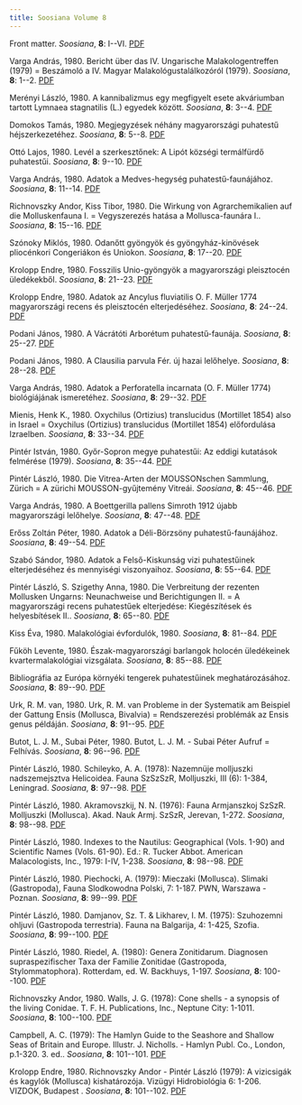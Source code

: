 ```yaml
---
title: Soosiana Volume 8
---
```




Front matter. _Soosiana_, **8**: I--VI. [PDF](https://soosiana.github.io/volume-8/01_Soosiana_1980_8_I-VI.pdf)


Varga András, 1980. Bericht über das IV. Ungarische Malakologentreffen (1979) = Beszámoló a IV. Magyar Malakológustalálkozóról (1979). _Soosiana_, **8**: 1--2. [PDF](https://soosiana.github.io/volume-8/02_Soosiana_1980_8_Varga_1-2.pdf)


Merényi László, 1980. A kannibalizmus egy megfigyelt esete akváriumban tartott Lymnaea stagnatilis (L.) egyedek között. _Soosiana_, **8**: 3--4. [PDF](https://soosiana.github.io/volume-8/03_Soosiana_1980_8_Merenyi_3-4.pdf)


Domokos Tamás, 1980. Megjegyzések néhány magyarországi puhatestű héjszerkezetéhez. _Soosiana_, **8**: 5--8. [PDF](https://soosiana.github.io/volume-8/04_Soosiana_1980_8_Domokos_5-8.pdf)


Ottó Lajos, 1980. Levél a szerkesztőnek: A Lipót községi termálfürdő puhatestűi. _Soosiana_, **8**: 9--10. [PDF](https://soosiana.github.io/volume-8/05_Soosiana_1980_8_Otto_9-10.pdf)


Varga András, 1980. Adatok a Medves-hegység puhatestű-faunájához. _Soosiana_, **8**: 11--14. [PDF](https://soosiana.github.io/volume-8/06_Soosiana_1980_8_Varga_11-14.pdf)


Richnovszky Andor, Kiss Tibor, 1980. Die Wirkung von Agrarchemikalien auf die Molluskenfauna I. = Vegyszerezés hatása a Mollusca-faunára I.. _Soosiana_, **8**: 15--16. [PDF](https://soosiana.github.io/volume-8/07_Soosiana_1980_8_Richnovszky_15-16.pdf)


Szónoky Miklós, 1980. Odanőtt gyöngyök és gyöngyház-kinövések pliocénkori Congeriákon és Uniokon. _Soosiana_, **8**: 17--20. [PDF](https://soosiana.github.io/volume-8/08_Soosiana_1980_8_Szonoky_17-20.pdf)


Krolopp Endre, 1980. Fosszilis Unio-gyöngyök a magyarországi pleisztocén üledékekből. _Soosiana_, **8**: 21--23. [PDF](https://soosiana.github.io/volume-8/09_Soosiana_1980_8_Krolopp_21-23.pdf)


Krolopp Endre, 1980. Adatok az Ancylus fluviatilis O. F. Müller 1774 magyarországi recens és pleisztocén elterjedéséhez. _Soosiana_, **8**: 24--24. [PDF](https://soosiana.github.io/volume-8/10_Soosiana_1980_8_Krolopp_24.pdf)


Podani János, 1980. A Vácrátóti Arborétum puhatestű-faunája. _Soosiana_, **8**: 25--27. [PDF](https://soosiana.github.io/volume-8/11_Soosiana_1980_8_Podani_25-27.pdf)


Podani János, 1980. A Clausilia parvula Fér. új hazai lelőhelye. _Soosiana_, **8**: 28--28. [PDF](https://soosiana.github.io/volume-8/12_Soosiana_1980_8_Podani_28.pdf)


Varga András, 1980. Adatok a Perforatella incarnata (O. F. Müller 1774) biológiájának ismeretéhez. _Soosiana_, **8**: 29--32. [PDF](https://soosiana.github.io/volume-8/13_Soosiana_1980_8_Varga_29-32.pdf)


Mienis, Henk K., 1980. Oxychilus (Ortizius) translucidus (Mortillet 1854) also in Israel = Oxychilus (Ortizius) translucidus (Mortillet 1854) előfordulása Izraelben. _Soosiana_, **8**: 33--34. [PDF](https://soosiana.github.io/volume-8/14_Soosiana_1980_8_Mienis_33-34.pdf)


Pintér István, 1980. Győr-Sopron megye puhatestűi: Az eddigi kutatások felmérése (1979). _Soosiana_, **8**: 35--44. [PDF](https://soosiana.github.io/volume-8/15_Soosiana_1980_8_PinterI_35-44.pdf)


Pintér László, 1980. Die Vitrea-Arten der MOUSSONschen Sammlung, Zürich = A zürichi MOUSSON-gyűjtemény Vitreái. _Soosiana_, **8**: 45--46. [PDF](https://soosiana.github.io/volume-8/16_Soosiana_1980_8_PinterL_45-46.pdf)


Varga András, 1980. A Boettgerilla pallens Simroth 1912 újabb magyarországi lelőhelye. _Soosiana_, **8**: 47--48. [PDF](https://soosiana.github.io/volume-8/17_Soosiana_1980_8_Varga_47-48.pdf)


Erőss Zoltán Péter, 1980. Adatok a Déli-Börzsöny puhatestű-faunájához. _Soosiana_, **8**: 49--54. [PDF](https://soosiana.github.io/volume-8/18_Soosiana_1980_8_Eross_49-54.pdf)


Szabó Sándor, 1980. Adatok a Felső-Kiskunság vizi puhatestűinek elterjedéséhez és mennyiségi viszonyaihoz. _Soosiana_, **8**: 55--64. [PDF](https://soosiana.github.io/volume-8/19_Soosiana_1980_8_Szabo_55-64.pdf)


Pintér László, S. Szigethy Anna, 1980. Die Verbreitung der rezenten Mollusken Ungarns: Neunachweise und Berichtigungen II. = A magyarországi recens puhatestűek elterjedése: Kiegészítések és helyesbítések II.. _Soosiana_, **8**: 65--80. [PDF](https://soosiana.github.io/volume-8/20_Soosiana_1980_8_PinterL_65-80.pdf)


Kiss Éva, 1980. Malakológiai évfordulók, 1980. _Soosiana_, **8**: 81--84. [PDF](https://soosiana.github.io/volume-8/21_Soosiana_1980_8_Kiss_81-84.pdf)


Fűköh Levente, 1980. Észak-magyarországi barlangok holocén üledékeinek kvartermalakológiai vizsgálata. _Soosiana_, **8**: 85--88. [PDF](https://soosiana.github.io/volume-8/22_Soosiana_1980_8_Fukoh_85-88.pdf)


Bibliográfia az Európa környéki tengerek puhatestűinek meghatározásához. _Soosiana_, **8**: 89--90. [PDF](https://soosiana.github.io/volume-8/23_Soosiana_1980_8_Szerkesztoseg_89-90.pdf)


Urk, R. M. van, 1980. Urk, R. M. van Probleme in der Systematik am Beispiel der Gattung Ensis (Mollusca, Bivalvia) = Rendszerezési problémák az Ensis genus példáján. _Soosiana_, **8**: 91--95. [PDF](https://soosiana.github.io/volume-8/24_Soosiana_1980_8_Urk_91-95.pdf)


Butot, L. J. M., Subai Péter, 1980. Butot, L. J. M. - Subai Péter Aufruf = Felhívás. _Soosiana_, **8**: 96--96. [PDF](https://soosiana.github.io/volume-8/25_Soosiana_1980_8_Butot_96.pdf)


Pintér László, 1980. Schileyko, A. A. (1978): Nazemnüje molljuszki nadszemejsztva Helicoidea. Fauna SzSzSzR, Molljuszki, III (6): 1-384, Leningrad. _Soosiana_, **8**: 97--98. [PDF](https://soosiana.github.io/volume-8/26_Soosiana_1980_8_Bookreviews_97-102.pdf)


Pintér László, 1980. Akramovszkij, N. N. (1976): Fauna Armjanszkoj SzSzR. Molljuszki (Mollusca). Akad. Nauk Armj. SzSzR, Jerevan, 1-272. _Soosiana_, **8**: 98--98. [PDF](https://soosiana.github.io/volume-8/26_Soosiana_1980_8_Bookreviews_97-102.pdf)


Pintér László, 1980. Indexes to the Nautilus: Geographical (Vols. 1-90) and Scientific Names (Vols. 61-90). Ed.: R. Tucker Abbot. American Malacologists, Inc., 1979: I-IV, 1-238. _Soosiana_, **8**: 98--98. [PDF](https://soosiana.github.io/volume-8/26_Soosiana_1980_8_Bookreviews_97-102.pdf)


Pintér László, 1980. Piechocki, A. (1979): Mieczaki (Mollusca). Slimaki (Gastropoda), Fauna Slodkowodna Polski, 7: 1-187. PWN, Warszawa - Poznan. _Soosiana_, **8**: 99--99. [PDF](https://soosiana.github.io/volume-8/26_Soosiana_1980_8_Bookreviews_97-102.pdf)


Pintér László, 1980. Damjanov, Sz. T. & Likharev, I. M. (1975): Szuhozemni ohljuvi (Gastropoda terrestria). Fauna na Balgarija, 4: 1-425, Szofia. _Soosiana_, **8**: 99--100. [PDF](https://soosiana.github.io/volume-8/26_Soosiana_1980_8_Bookreviews_97-102.pdf)


Pintér László, 1980. Riedel, A. (1980): Genera Zonitidarum. Diagnosen supraspezifischer Taxa der Familie Zonitidae (Gastropoda, Stylommatophora). Rotterdam, ed. W. Backhuys, 1-197. _Soosiana_, **8**: 100--100. [PDF](https://soosiana.github.io/volume-8/26_Soosiana_1980_8_Bookreviews_97-102.pdf)


Richnovszky Andor, 1980. Walls, J. G. (1978): Cone shells - a synopsis of the living Conidae. T. F. H. Publications, Inc., Neptune City: 1-1011. _Soosiana_, **8**: 100--100. [PDF](https://soosiana.github.io/volume-8/26_Soosiana_1980_8_Bookreviews_97-102.pdf)


Campbell, A. C. (1979): The Hamlyn Guide to the Seashore and Shallow Seas of Britain and Europe. Illustr. J. Nicholls. - Hamlyn Publ. Co., London, p.1-320. 3. ed.. _Soosiana_, **8**: 101--101. [PDF](https://soosiana.github.io/volume-8/26_Soosiana_1980_8_Bookreviews_97-102.pdf)


Krolopp Endre, 1980. Richnovszky Andor - Pintér László (1979): A vizicsigák és kagylók (Mollusca) kishatározója. Vizügyi Hidrobiológia 6: 1-206. VIZDOK, Budapest . _Soosiana_, **8**: 101--102. [PDF](https://soosiana.github.io/volume-8/26_Soosiana_1980_8_Bookreviews_97-102.pdf)




